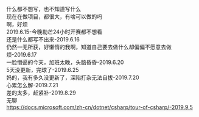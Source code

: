 什么都不想写，也不知道写什么<br>
现在在做项目，都很大，有啥可以做的吗<br>
啊，好烦<br>
2019.6.15-今晚勒芒24小时开赛都不想看<br>
还是什么都写不出来-2019.6.16<br>
仍然一无所获，好懒惰的我啊，知道自己要去做什么却偏偏不愿意去做<br>
烦-2019.6.17<br>
一脸懵逼的今天，加班太晚，头脑昏昏-2019.6.20<br>
5天没更新，完球了-2019.6.25<br>
妈的，我有多久没更新了，深陷打杂无法自拔-2019.7.20<br>
心累怎么解-2019.7.21<br>
差的太多，赶紧补-2019.8.29<br>
无聊<br>
https://docs.microsoft.com/zh-cn/dotnet/csharp/tour-of-csharp/-2019.9.5<br>
